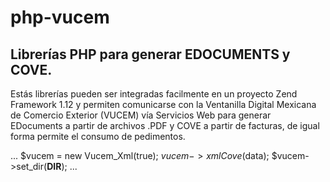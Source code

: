 # php-vucem
## Librerías PHP para generar EDOCUMENTS y COVE.
Estás librerías pueden ser integradas facilmente en un proyecto Zend Framework 1.12 y permiten comunicarse con la Ventanilla Digital Mexicana de Comercio Exterior (VUCEM) vía Servicios Web para generar EDocuments a partir de archivos .PDF y COVE a partir de facturas, de igual forma permite el consumo de pedimentos.

...
$vucem = new Vucem_Xml(true);
$vucem->xmlCove($data);
$vucem->set_dir(__DIR__);
...
